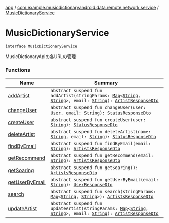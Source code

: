 [app](../../index.md) / [com.example.musicdictionaryandroid.data.remote.network.service](../index.md) / [MusicDictionaryService](./index.md)

# MusicDictionaryService

`interface MusicDictionaryService`

MusicDictionaryApiの各URLの管理

### Functions

| Name | Summary |
|---|---|
| [addArtist](add-artist.md) | `abstract suspend fun addArtist(stringParams: `[`Map`](https://kotlinlang.org/api/latest/jvm/stdlib/kotlin.collections/-map/index.html)`<`[`String`](https://kotlinlang.org/api/latest/jvm/stdlib/kotlin/-string/index.html)`, `[`String`](https://kotlinlang.org/api/latest/jvm/stdlib/kotlin/-string/index.html)`>, email: `[`String`](https://kotlinlang.org/api/latest/jvm/stdlib/kotlin/-string/index.html)`): `[`ArtistResponseDto`](../../com.example.musicdictionaryandroid.data.remote.network.dto/-artist-response-dto/index.md) |
| [changeUser](change-user.md) | `abstract suspend fun changeUser(user: `[`User`](../../com.example.musicdictionaryandroid.domain.model.entity/-user/index.md)`, email: `[`String`](https://kotlinlang.org/api/latest/jvm/stdlib/kotlin/-string/index.html)`): `[`StatusResponseDto`](../../com.example.musicdictionaryandroid.data.remote.network.dto/-status-response-dto/index.md) |
| [createUser](create-user.md) | `abstract suspend fun createUser(user: `[`String`](https://kotlinlang.org/api/latest/jvm/stdlib/kotlin/-string/index.html)`): `[`StatusResponseDto`](../../com.example.musicdictionaryandroid.data.remote.network.dto/-status-response-dto/index.md) |
| [deleteArtist](delete-artist.md) | `abstract suspend fun deleteArtist(name: `[`String`](https://kotlinlang.org/api/latest/jvm/stdlib/kotlin/-string/index.html)`, email: `[`String`](https://kotlinlang.org/api/latest/jvm/stdlib/kotlin/-string/index.html)`): `[`StatusResponseDto`](../../com.example.musicdictionaryandroid.data.remote.network.dto/-status-response-dto/index.md) |
| [findByEmail](find-by-email.md) | `abstract suspend fun findByEmail(email: `[`String`](https://kotlinlang.org/api/latest/jvm/stdlib/kotlin/-string/index.html)`): `[`ArtistsResponseDto`](../../com.example.musicdictionaryandroid.data.remote.network.dto/-artists-response-dto/index.md) |
| [getRecommend](get-recommend.md) | `abstract suspend fun getRecommend(email: `[`String`](https://kotlinlang.org/api/latest/jvm/stdlib/kotlin/-string/index.html)`): `[`ArtistsResponseDto`](../../com.example.musicdictionaryandroid.data.remote.network.dto/-artists-response-dto/index.md) |
| [getSoaring](get-soaring.md) | `abstract suspend fun getSoaring(): `[`ArtistsResponseDto`](../../com.example.musicdictionaryandroid.data.remote.network.dto/-artists-response-dto/index.md) |
| [getUserByEmail](get-user-by-email.md) | `abstract suspend fun getUserByEmail(email: `[`String`](https://kotlinlang.org/api/latest/jvm/stdlib/kotlin/-string/index.html)`): `[`UserResponseDto`](../../com.example.musicdictionaryandroid.data.remote.network.dto/-user-response-dto/index.md) |
| [search](search.md) | `abstract suspend fun search(stringParams: `[`Map`](https://kotlinlang.org/api/latest/jvm/stdlib/kotlin.collections/-map/index.html)`<`[`String`](https://kotlinlang.org/api/latest/jvm/stdlib/kotlin/-string/index.html)`, `[`String`](https://kotlinlang.org/api/latest/jvm/stdlib/kotlin/-string/index.html)`>): `[`ArtistsResponseDto`](../../com.example.musicdictionaryandroid.data.remote.network.dto/-artists-response-dto/index.md) |
| [updateArtist](update-artist.md) | `abstract suspend fun updateArtist(stringParams: `[`Map`](https://kotlinlang.org/api/latest/jvm/stdlib/kotlin.collections/-map/index.html)`<`[`String`](https://kotlinlang.org/api/latest/jvm/stdlib/kotlin/-string/index.html)`, `[`String`](https://kotlinlang.org/api/latest/jvm/stdlib/kotlin/-string/index.html)`>, email: `[`String`](https://kotlinlang.org/api/latest/jvm/stdlib/kotlin/-string/index.html)`): `[`ArtistResponseDto`](../../com.example.musicdictionaryandroid.data.remote.network.dto/-artist-response-dto/index.md) |
